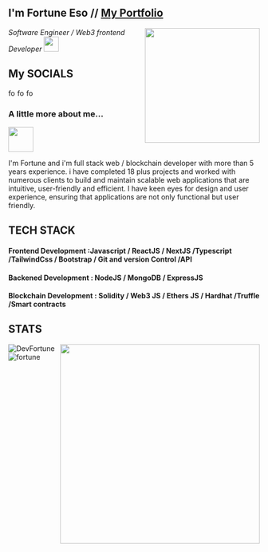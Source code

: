 ## <h2> I'm Fortune Eso //  <a href="https://fortunedev.netlify.app">My Portfolio</a> </h2>
<img align='right' src="https://media.giphy.com/media/M9gbBd9nbDrOTu1Mqx/giphy.gif" width="230">
<p><em>Software Engineer / Web3 frontend Developer <img src="https://media.giphy.com/media/WUlplcMpOCEmTGBtBW/giphy.gif" width="30"> 
</em></p>

## My SOCIALS



<a href="https://www.linkedin.com/in/fortune-eso-636b6018a/">
  <img align="left" alt="fortune's Linkdein" width="15px" src="https://cdn.jsdelivr.net/npm/simple-icons@v3/icons/linkedin.svg" />
</a>
<a href="https://github.com/DevFortune">
  <img align="left" alt="fortune's Github" width="15px" src="https://cdn.jsdelivr.net/npm/simple-icons@v3/icons/github.svg" />
</a>

<a href="https://www.twitter.com/DevvFortune">
  <img align="left" alt="fortune's twitter" width="15px" src="https://cdn.jsdelivr.net/npm/simple-icons@3.1.0/icons/twitter.svg" />
</a>

<br />
 <h3> A little more about me...</h3>  
<img src="https://media.giphy.com/media/12oufCB0MyZ1Go/giphy.gif" width="50"></h2>



I'm Fortune and i'm full stack web / blockchain developer with more than 5 years experience.
i have completed 18 plus projects and worked with numerous clients to build and maintain scalable web applications that are intuitive, user-friendly and efficient.
I have keen eyes for design and user experience, ensuring that applications are not only functional but user friendly. 

## TECH STACK
#### Frontend Development :Javascript / ReactJS / NextJS /Typescript /TailwindCss / Bootstrap / Git and version Control /API
#### Backened Development :  NodeJS / MongoDB / ExpressJS
#### Blockchain Development : Solidity / Web3 JS / Ethers JS / Hardhat /Truffle /Smart contracts


## STATS


<p><img align="left" src="https://github-readme-stats.vercel.app/api/top-langs?username=michealfortunatus&show_icons=true&locale=en&layout=compact&theme=" alt="DevFortune" /></p>

[<img align="right" width="400" src="https://github-readme-stats.vercel.app/api?username=michealfortunatus&show_icons=true"/>](https://github.com/michealfortunatus/)

<p><img align="center" src="https://github-readme-streak-stats.herokuapp.com/?user=michealfortunatus&&theme=" alt="fortune" /></p>





